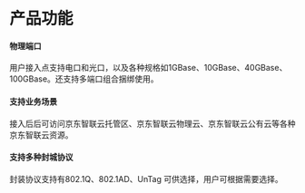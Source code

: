 # 产品功能

#### 物理端口
用户接入点支持电口和光口，以及各种规格如1GBase、10GBase、40GBase、100GBase。还支持多端口组合捆绑使用。     
#### 支持业务场景
接入后后可访问京东智联云托管区、京东智联云物理云、京东智联云公有云等各种京东智联云资源。
#### 支持多种封城协议
封装协议支持有802.1Q、802.1AD、UnTag 可供选择，用户可根据需要选择。

